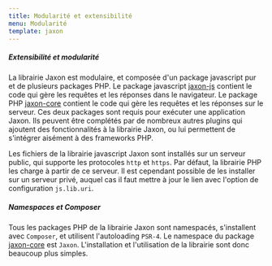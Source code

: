 ```yaml
---
title: Modularité et extensibilité
menu: Modularité
template: jaxon
---
```


##### Extensibilité et modularité

La librairie Jaxon est modulaire, et composée d'un package javascript pur et de plusieurs packages PHP.
Le package javascript [jaxon-js](https://github.com/jaxon-php/jaxon-js) contient le code qui gère les requêtes et les réponses dans le navigateur.
Le package PHP [jaxon-core](https://github.com/jaxon-php/jaxon-core) contient le code qui gère les requêtes et les réponses sur le serveur.
Ces deux packages sont requis pour exécuter une application Jaxon. Ils peuvent être complétés par de nombreux autres plugins qui ajoutent des fonctionnalités à la librairie Jaxon, ou lui permettent de s'intégrer aisément à des frameworks PHP.

Les fichiers de la librairie javascript Jaxon sont installés sur un serveur public, qui supporte les protocoles `http` et `https`.
Par défaut, la librairie PHP les charge à partir de ce serveur. Il est cependant possible de les installer sur un serveur privé, auquel cas il faut mettre à jour le lien avec l'option de configuration `js.lib.uri`.

##### Namespaces et Composer

Tous les packages PHP de la librairie Jaxon sont namespacés, s'installent avec `Composer`, et utilisent l'autoloading `PSR-4`. Le namespace du package [jaxon-core](https://github.com/jaxon-php/jaxon-core) est `Jaxon`. L'installation et l'utilisation de la librairie sont donc beaucoup plus simples.

